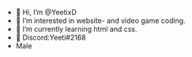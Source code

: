 - 👋 Hi, I’m @YeetixD
- 👀 I’m interested in website- and video game coding.
- 🌱 I’m currently learning html and css.
- 👾 Discord:Yeeti#2168
- Male
